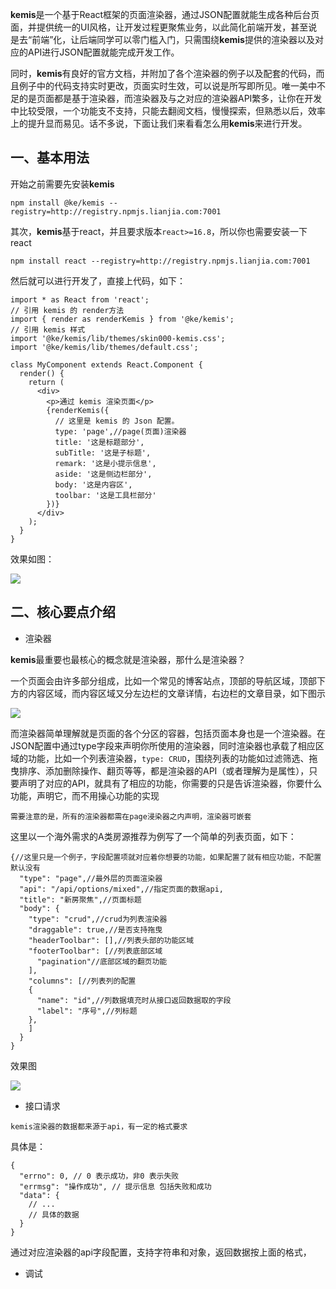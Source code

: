 **kemis**是一个基于React框架的页面渲染器，通过JSON配置就能生成各种后台页面，并提供统一的UI风格，让开发过程更聚焦业务，以此简化前端开发，甚至说是去“前端”化，让后端同学可以零门槛入门，只需围绕**kemis**提供的渲染器以及对应的API进行JSON配置就能完成开发工作。

同时，**kemis**有良好的官方文档，并附加了各个渲染器的例子以及配套的代码，而且例子中的代码支持实时更改，页面实时生效，可以说是所写即所见。唯一美中不足的是页面都是基于渲染器，而渲染器及与之对应的渲染器API繁多，让你在开发中比较受限，一个功能支不支持，只能去翻阅文档，慢慢探索，但熟悉以后，效率上的提升显而易见。话不多说，下面让我们来看看怎么用**kemis**来进行开发。


## 一、基本用法

开始之前需要先安装**kemis**

`npm install @ke/kemis --registry=http://registry.npmjs.lianjia.com:7001`

其次，**kemis**基于react，并且要求版本`react>=16.8`，所以你也需要安装一下react

`npm install react --registry=http://registry.npmjs.lianjia.com:7001`

然后就可以进行开发了，直接上代码，如下：


```
import * as React from 'react';
// 引用 kemis 的 render方法
import { render as renderKemis } from '@ke/kemis';
// 引用 kemis 样式
import '@ke/kemis/lib/themes/skin000-kemis.css';
import '@ke/kemis/lib/themes/default.css';

class MyComponent extends React.Component {
  render() {
    return (
      <div>
        <p>通过 kemis 渲染页面</p>
        {renderKemis({
          // 这里是 kemis 的 Json 配置。
          type: 'page',//page(页面)渲染器
          title: '这是标题部分',
          subTitle: '这是子标题',
          remark: '这是小提示信息',
          aside: '这是侧边栏部分',
          body: '这是内容区',
          toolbar: '这是工具栏部分'
        })}
      </div>
    );
  }
}
```

效果如图：

![](https://user-gold-cdn.xitu.io/2020/5/1/171cf5d9896cf867?w=1760&h=276&f=png&s=40219)

## 二、核心要点介绍

* 渲染器

**kemis**最重要也最核心的概念就是渲染器，那什么是渲染器？

一个页面会由许多部分组成，比如一个常见的博客站点，顶部的导航区域，顶部下方的内容区域，而内容区域又分左边栏的文章详情，右边栏的文章目录，如下图示

![](https://user-gold-cdn.xitu.io/2020/5/1/171cf71c1e6f9ebf?w=2472&h=880&f=png&s=94040)

而渲染器简单理解就是页面的各个分区的容器，包括页面本身也是一个渲染器。在JSON配置中通过type字段来声明你所使用的渲染器，同时渲染器也承载了相应区域的功能，比如一个列表渲染器，`type: CRUD`，围绕列表的功能如过滤筛选、拖曳排序、添加删除操作、翻页等等，都是渲染器的API（或者理解为是属性），只要声明了对应的API，就具有了相应的功能，你需要的只是告诉渲染器，你要什么功能，声明它，而不用操心功能的实现

```!
需要注意的是，所有的渲染器都需在page浸染器之内声明，渲染器可嵌套
```
这里以一个海外需求的A类房源推荐为例写了一个简单的列表页面，如下：

```
{//这里只是一个例子，字段配置项就对应着你想要的功能，如果配置了就有相应功能，不配置默认没有
  "type": "page",//最外层的页面渲染器
  "api": "/api/options/mixed",//指定页面的数据api,
  "title": "新房聚焦",//页面标题
  "body": {
    "type": "crud",//crud为列表渲染器
    "draggable": true,//是否支持拖曳
    "headerToolbar": [],//列表头部的功能区域
    "footerToolbar": [//列表底部区域
      "pagination"//底部区域的翻页功能
    ],
    "columns": [//列表列的配置
    {
      "name": "id",//列数据填充时从接口返回数据取的字段
      "label": "序号",//列标题
    },
    ]
  }
}
```
效果图


![](https://user-gold-cdn.xitu.io/2020/5/1/171cf8daaa5108b4?w=2272&h=944&f=png&s=136659)

* 接口请求


```!
kemis渲染器的数据都来源于api，有一定的格式要求
```
具体是：

```
{
  "errno": 0, // 0 表示成功，非0 表示失败
  "errmsg": "操作成功", // 提示信息 包括失败和成功
  "data": {
    // ...
    // 具体的数据
  }
}
```
通过对应渲染器的api字段配置，支持字符串和对象，返回数据按上面的格式，

* 调试
